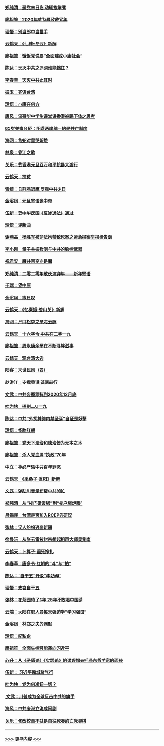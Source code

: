 #### [郑纯清：恶党末日临 动辄挨掌嘴](../pages/nsc993/n11769356.md?t=01051733) 
#### [廖祖笙：2020年或为暴政收官年](../pages/nsc993/n11768216.md?t=01051733) 
#### [理悟：别当郎中当推手](../pages/nsc993/n11768243.md?t=01051733) 
#### [云鹤天：《七律▪冬云》新解](../pages/nsc993/n11768204.md?t=01051733) 
#### [廖祖笙：饿饭党说要“全面建成小康社会”](../pages/nsc993/n11767482.md?t=01051733) 
#### [陈达：天灭中共之罗网谁能挡住？](../pages/nsc993/n11767465.md?t=01051733) 
#### [李春草：天灭中共此其时](../pages/nsc993/n11767452.md?t=01051733) 
#### [振玉：寄语台湾](../pages/nsc993/n11767432.md?t=01051733) 
#### [理悟：小康在何方](../pages/nsc993/n11767394.md?t=01051733) 
#### [唐风：温哥华中学生课堂讲香港被踢下体之思考](../pages/nsc993/n11766848.md?t=01051733) 
#### [85岁美籍台侨：阻碍两岸统一的是共产制度](../pages/nsc993/n11765043.md?t=01051733) 
#### [海网：龟蛇对鼠哭新愁](../pages/nsc993/n11764895.md?t=01051733) 
#### [林泉：香江之歌](../pages/nsc993/n11764415.md?t=01051733) 
#### [关乐：赞香港元旦百万和平抗暴大游行](../pages/nsc993/n11764382.md?t=01051733) 
#### [云鹤天：扶贫](../pages/nsc993/n11764245.md?t=01051733) 
#### [雪绮：见群鸡退鹰  反观中共末日](../pages/nsc993/n11762112.md?t=01051733) 
#### [金浴凤：元旦寄语迷中帝](../pages/nsc993/n11761788.md?t=01051733) 
#### [伍新：贺中华民国《反渗透法》通过](../pages/nsc993/n11761994.md?t=01051733) 
#### [理悟：迎新曲](../pages/nsc993/n11761152.md?t=01051733) 
#### [谢燕益：杨胜军被非法拘禁致死案之紧急报案举报控告函](../pages/nsc993/n11756134.md?t=01051733) 
#### [李小刚：量子共振检测与中共的脑控武器](../pages/nsc993/n11754518.md?t=01051733) 
#### [祝君安：魔共百变亦是魔](../pages/nsc993/n11754469.md?t=01051733) 
#### [郑纯清：二零二零年散伙演弃年——新年寄语](../pages/nsc993/n11754195.md?t=01051733) 
#### [千瑞：望中原](../pages/nsc993/n11754159.md?t=01051733) 
#### [金浴凤：末日叹](../pages/nsc993/n11752359.md?t=01051733) 
#### [云鹤天：《忆秦娥‧娄山关》新解](../pages/nsc993/n11752348.md?t=01051733) 
#### [海网：户口松绑之来龙去脉](../pages/nsc993/n11752328.md?t=01051733) 
#### [云鹤天：十六字令‧中共在二零一九](../pages/nsc993/n11752305.md?t=01051733) 
#### [廖祖笙：周永康余孽在不断寻衅滋事](../pages/nsc993/n11751013.md?t=01051733) 
#### [云鹤天：观台湾大选](../pages/nsc993/n11751007.md?t=01051733) 
#### [陆客：末世民风（四）](../pages/nsc993/n11749203.md?t=01051733) 
#### [赵洪江：支撑香港 砥砺前行](../pages/nsc993/n11748482.md?t=01051733) 
#### [文武：中共妄图顽抗到2020年12月底](../pages/nsc993/n11748446.md?t=01051733) 
#### [吐为快：挥别二O一九](../pages/nsc993/n11748411.md?t=01051733) 
#### [陈达：中共“外扰神韵内禁圣诞”自证是妖孽](../pages/nsc993/n11748226.md?t=01051733) 
#### [理悟：怪胎红朝](../pages/nsc993/n11748206.md?t=01051733) 
#### [廖祖笙：党天下法治和德治皆为无本之木](../pages/nsc993/n11748135.md?t=01051733) 
#### [廖祖笙：杀人党血腥“执政”70年](../pages/nsc993/n11745144.md?t=01051733) 
#### [中立：神必严惩中共百年罪恶](../pages/nsc993/n11744970.md?t=01051733) 
#### [云鹤天：《采桑子‧重阳》新解](../pages/nsc993/n11744948.md?t=01051733) 
#### [文武：弹劾川普是在帮中共的忙](../pages/nsc993/n11744758.md?t=01051733) 
#### [郑纯清：从“挨门砸饭锅”到“挨户堵炉眼”](../pages/nsc993/n11744745.md?t=01051733) 
#### [吕锡民：台湾是否加入RCEP的研议](../pages/nsc993/n11744701.md?t=01051733) 
#### [张林：汉人纷纷逃出新疆](../pages/nsc993/n11743530.md?t=01051733) 
#### [徐曼沅：从张云雷被封杀想起相声大师吴兆南](../pages/nsc993/n11741816.md?t=01051733) 
#### [云鹤天：卜算子‧垂死挣扎](../pages/nsc993/n11739956.md?t=01051733) 
#### [李春草：唐多令‧红朝的“斗”与“拍”](../pages/nsc993/n11739830.md?t=01051733) 
#### [陈达：“自干五”升级“牵妨母”](../pages/nsc993/n11739724.md?t=01051733) 
#### [理悟：悲哀自干五](../pages/nsc993/n11739547.md?t=01051733) 
#### [张林：在茶园待了3年 25年不敢喝中国茶](../pages/nsc993/n11739240.md?t=01051733) 
#### [云端：大陆在职人员每天强迫学“学习强国”](../pages/nsc993/n11738735.md?t=01051733) 
#### [金浴凤：林郑之夫的渊默](../pages/nsc993/n11737735.md?t=01051733) 
#### [理悟：叹私企](../pages/nsc993/n11737715.md?t=01051733) 
#### [廖祖笙：全面失控可能袭向习近平](../pages/nsc993/n11737704.md?t=01051733) 
#### [心升：从《矛盾论》《实践论》的谬误揭去毛泽东哲学家的面纱](../pages/nsc993/n11736962.md?t=01051733) 
#### [伍新： 习近平赌城赌气行](../pages/nsc993/n11736929.md?t=01051733) 
#### [吐为快：党为何凌蹈一切？](../pages/nsc993/n11736915.md?t=01051733) 
#### [ 文武：川普成为全球反击中共的旗手](../pages/nsc993/n11736882.md?t=01051733) 
#### [海风：中共废港立澳成闹剧](../pages/nsc993/n11735857.md?t=01051733) 
#### [关乐：修改校章不过是自往死凑的亡党臭棋](../pages/nsc993/n11735097.md?t=01051733) 

----
#### [ >>> 更早内容 <<< ](../indexes/nsc993-earlier.md)
